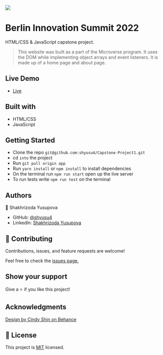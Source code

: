 ![](https://img.shields.io/badge/Microverse-blueviolet)
# Berlin Innovation Summit 2022
HTML/CSS &amp; JavaScript capstone project.

> This website was built as a part of the Microverse program. It uses the DOM while implementing object arrays and event listeners. It is made up of a home page and about page.

## Live Demo

- [Live](https://shyusu4.github.io/Capstone-Project1/)

## Built with

- HTML/CSS
- JavaScript

## Getting Started

- Clone the repo `git@github.com:shyusu4/Capstone-Project1.git`
- cd `into` the project
- Run `git pull origin app`
- Run `yarn install` or `npm install` to install dependencies
- On the terminal run `npm run start` open up the live server
- To run tests write `npm run test` on the terminal

## Authors

👤 Shakhrizoda Yusupova

- GitHub: [@shyusu4](https://github.com/shyusu4)
- LinkedIn: [Shakhrizoda Yusupova](https://www.linkedin.com/in/shakhrizoda-yusupova-789253229/?originalSubdomain=uz)

## 🤝 Contributing
Contributions, issues, and feature requests are welcome!

Feel free to check the [issues page.](https://github.com/shyusu4/Capstone-Project1/issues)

## Show your support
Give a ⭐️ if you like this project!

## Acknowledgments

[Design by Cindy Shin on Behance](https://www.behance.net/gallery/29845175/CC-Global-Summit-2015)

## 📝 License

This project is [MIT](https://github.com/shyusu4/Capstone-Project1/blob/capstone/MIT.md) licensed.
